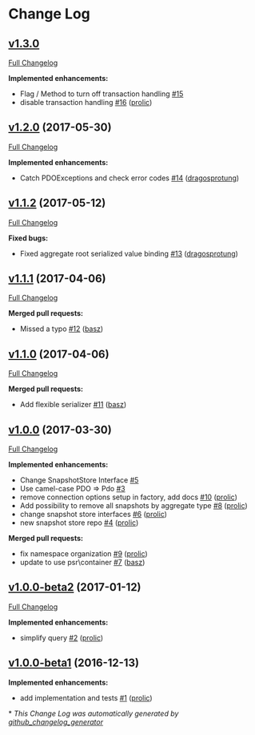 # Change Log

## [v1.3.0](https://github.com/prooph/pdo-snapshot-store/tree/v1.3.0)

[Full Changelog](https://github.com/prooph/pdo-snapshot-store/compare/v1.2.0...v1.3.0)

**Implemented enhancements:**

- Flag / Method to turn off transaction handling [\#15](https://github.com/prooph/pdo-snapshot-store/issues/15)
- disable transaction handling [\#16](https://github.com/prooph/pdo-snapshot-store/pull/16) ([prolic](https://github.com/prolic))

## [v1.2.0](https://github.com/prooph/pdo-snapshot-store/tree/v1.2.0) (2017-05-30)
[Full Changelog](https://github.com/prooph/pdo-snapshot-store/compare/v1.1.2...v1.2.0)

**Implemented enhancements:**

- Catch PDOExceptions and check error codes [\#14](https://github.com/prooph/pdo-snapshot-store/pull/14) ([dragosprotung](https://github.com/dragosprotung))

## [v1.1.2](https://github.com/prooph/pdo-snapshot-store/tree/v1.1.2) (2017-05-12)
[Full Changelog](https://github.com/prooph/pdo-snapshot-store/compare/v1.1.1...v1.1.2)

**Fixed bugs:**

- Fixed aggregate root serialized value binding [\#13](https://github.com/prooph/pdo-snapshot-store/pull/13) ([dragosprotung](https://github.com/dragosprotung))

## [v1.1.1](https://github.com/prooph/pdo-snapshot-store/tree/v1.1.1) (2017-04-06)
[Full Changelog](https://github.com/prooph/pdo-snapshot-store/compare/v1.1.0...v1.1.1)

**Merged pull requests:**

- Missed a typo [\#12](https://github.com/prooph/pdo-snapshot-store/pull/12) ([basz](https://github.com/basz))

## [v1.1.0](https://github.com/prooph/pdo-snapshot-store/tree/v1.1.0) (2017-04-06)
[Full Changelog](https://github.com/prooph/pdo-snapshot-store/compare/v1.0.0...v1.1.0)

**Merged pull requests:**

- Add flexible serializer [\#11](https://github.com/prooph/pdo-snapshot-store/pull/11) ([basz](https://github.com/basz))

## [v1.0.0](https://github.com/prooph/pdo-snapshot-store/tree/v1.0.0) (2017-03-30)
[Full Changelog](https://github.com/prooph/pdo-snapshot-store/compare/v1.0.0-beta2...v1.0.0)

**Implemented enhancements:**

- Change SnapshotStore Interface [\#5](https://github.com/prooph/pdo-snapshot-store/issues/5)
- Use camel-case PDO =\> Pdo [\#3](https://github.com/prooph/pdo-snapshot-store/issues/3)
- remove connection options setup in factory, add docs [\#10](https://github.com/prooph/pdo-snapshot-store/pull/10) ([prolic](https://github.com/prolic))
- Add possibility to remove all snapshots by aggregate type [\#8](https://github.com/prooph/pdo-snapshot-store/pull/8) ([prolic](https://github.com/prolic))
- change snapshot store interfaces [\#6](https://github.com/prooph/pdo-snapshot-store/pull/6) ([prolic](https://github.com/prolic))
- new snapshot store repo [\#4](https://github.com/prooph/pdo-snapshot-store/pull/4) ([prolic](https://github.com/prolic))

**Merged pull requests:**

- fix namespace organization [\#9](https://github.com/prooph/pdo-snapshot-store/pull/9) ([prolic](https://github.com/prolic))
- update to use psr\container [\#7](https://github.com/prooph/pdo-snapshot-store/pull/7) ([basz](https://github.com/basz))

## [v1.0.0-beta2](https://github.com/prooph/pdo-snapshot-store/tree/v1.0.0-beta2) (2017-01-12)
[Full Changelog](https://github.com/prooph/pdo-snapshot-store/compare/v1.0.0-beta1...v1.0.0-beta2)

**Implemented enhancements:**

- simplify query [\#2](https://github.com/prooph/pdo-snapshot-store/pull/2) ([prolic](https://github.com/prolic))

## [v1.0.0-beta1](https://github.com/prooph/pdo-snapshot-store/tree/v1.0.0-beta1) (2016-12-13)
**Implemented enhancements:**

- add implementation and tests [\#1](https://github.com/prooph/pdo-snapshot-store/pull/1) ([prolic](https://github.com/prolic))



\* *This Change Log was automatically generated by [github_changelog_generator](https://github.com/skywinder/Github-Changelog-Generator)*
